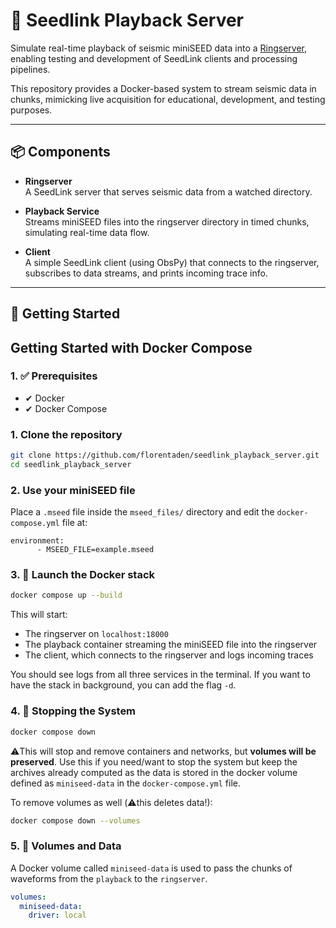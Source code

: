 # 📡 Seedlink Playback Server

Simulate real-time playback of seismic miniSEED data into a [Ringserver](https://github.com/iris-edu/ringserver), enabling testing and development of SeedLink clients and processing pipelines.

This repository provides a Docker-based system to stream seismic data in chunks, mimicking live acquisition for educational, development, and testing purposes.

---

## 📦 Components

- **Ringserver**  
  A SeedLink server that serves seismic data from a watched directory.

- **Playback Service**  
  Streams miniSEED files into the ringserver directory in timed chunks, simulating real-time data flow.

- **Client**  
  A simple SeedLink client (using ObsPy) that connects to the ringserver, subscribes to data streams, and prints incoming trace info.

---

## 🚀 Getting Started

## Getting Started with Docker Compose

### 1. ✅ Prerequisites

- <span class="checked">✔</span> Docker
- <span class="checked">✔</span> Docker Compose

### 1. Clone the repository

```bash
git clone https://github.com/florentaden/seedlink_playback_server.git
cd seedlink_playback_server
```

### 2. Use your miniSEED file 
Place a `.mseed` file inside the `mseed_files/` directory and edit the `docker-compose.yml` file at:
```env
environment:
      - MSEED_FILE=example.mseed
```

### 3. 📡 Launch the Docker stack
```bash
docker compose up --build
```

This will start:
- The ringserver on `localhost:18000`
- The playback container streaming the miniSEED file into the ringserver
- The client, which connects to the ringserver and logs incoming traces

You should see logs from all three services in the terminal.
If you want to have the stack in background, you can add the flag `-d`.

### 4. 🛑 Stopping the System

```bash
docker compose down
```

⚠️This will stop and remove containers and networks, but **volumes will be preserved**. Use this if you need/want to stop the system but keep the archives already computed as the data is stored in the docker volume defined as `miniseed-data` in the `docker-compose.yml` file.

To remove volumes as well (⚠️this deletes data!):
```bash
docker compose down --volumes
```

### 5. 🔁 Volumes and Data

A Docker volume called `miniseed-data` is used to pass the chunks of waveforms from the `playback` to the `ringserver`.
```yaml
volumes:
  miniseed-data:
    driver: local
```
